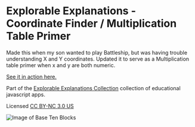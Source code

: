 # Explorable Explanations - Coordinate Finder / Multiplication Table Primer #

Made this when my son wanted to play Battleship, but was having trouble understanding X and Y coordinates. Updated it to serve as a Multiplication table primer when x and y are both numeric.

[See it in action here.](http://ideonexus.github.io/Explorable-Explanations/math/coordinates/)

Part of the [Explorable Explanations Collection](http://ideonexus.github.io/Explorable-Explanations/) collection of educational javascript apps. 

Licensed [CC BY-NC 3.0 US](https://creativecommons.org/licenses/by-nc/3.0/us/)

![Image of Base Ten Blocks](http://ideonexus.github.io/Explorable-Explanations/images/coordinates.png)

